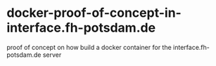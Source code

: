 # docker-proof-of-concept-in-interface.fh-potsdam.de
proof of concept on how build a docker container for the interface.fh-potsdam.de server
